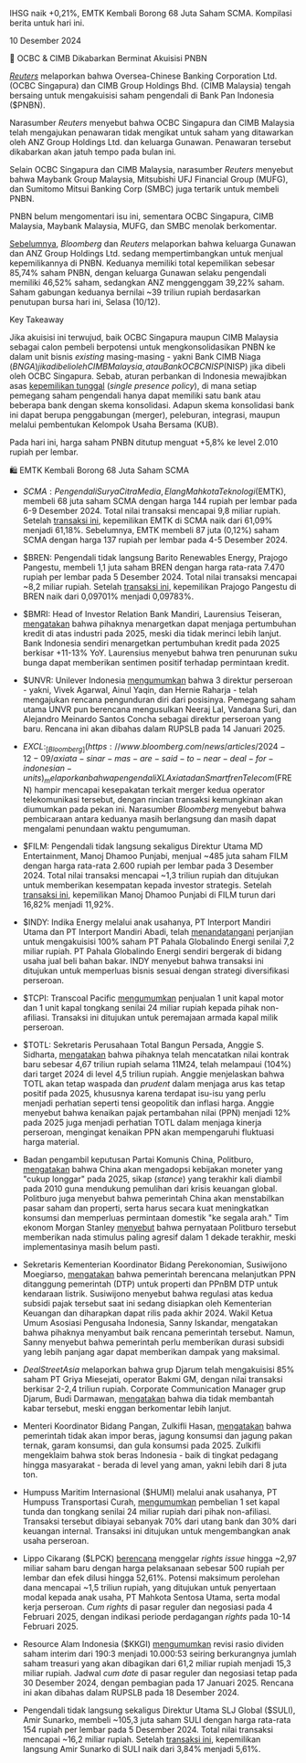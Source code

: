 IHSG naik +0,21%, EMTK Kembali Borong 68 Juta Saham SCMA. Kompilasi berita untuk hari ini.

10 Desember 2024

🛒 OCBC & CIMB Dikabarkan Berminat Akuisisi PNBN

_[Reuters](https://www.reuters.com/business/finance/indonesias-panin-bank-stake-sale-draws-southeast-asia-lenders-sources-say-2024-12-10/)_ melaporkan bahwa Oversea-Chinese Banking Corporation Ltd. (OCBC Singapura) dan CIMB Group Holdings Bhd. (CIMB Malaysia) tengah bersaing untuk mengakuisisi saham pengendali di Bank Pan Indonesia ($PNBN).

Narasumber _Reuters_ menyebut bahwa OCBC Singapura dan CIMB Malaysia telah mengajukan penawaran tidak mengikat untuk saham yang ditawarkan oleh ANZ Group Holdings Ltd. dan keluarga Gunawan. Penawaran tersebut dikabarkan akan jatuh tempo pada bulan ini.

Selain OCBC Singapura dan CIMB Malaysia, narasumber _Reuters_ menyebut bahwa Maybank Group Malaysia, Mitsubishi UFJ Financial Group (MUFG), dan Sumitomo Mitsui Banking Corp (SMBC) juga tertarik untuk membeli PNBN.

PNBN belum mengomentari isu ini, sementara OCBC Singapura, CIMB Malaysia, Maybank Malaysia, MUFG, dan SMBC menolak berkomentar.

[Sebelumnya](https://snips.stockbit.com/snips-terbaru/pnbn-keluarga-gunawan-dan-anz-berencana-divestasi), _Bloomberg_ dan _Reuters_ melaporkan bahwa keluarga Gunawan dan ANZ Group Holdings Ltd. sedang mempertimbangkan untuk menjual kepemilikannya di PNBN. Keduanya memiliki total kepemilikan sebesar 85,74% saham PNBN, dengan keluarga Gunawan selaku pengendali memiliki 46,52% saham, sedangkan ANZ menggenggam 39,22% saham. Saham gabungan keduanya bernilai ~39 triliun rupiah berdasarkan penutupan bursa hari ini, Selasa (10/12).

Key Takeaway

Jika akuisisi ini terwujud, baik OCBC Singapura maupun CIMB Malaysia sebagai calon pembeli berpotensi untuk mengkonsolidasikan PNBN ke dalam unit bisnis _existing_ masing-masing - yakni Bank CIMB Niaga ($BNGA) jika dibeli oleh CIMB Malaysia, atau Bank OCBC NISP ($NISP) jika dibeli oleh OCBC Singapura. Sebab, aturan perbankan di Indonesia mewajibkan asas [kepemilikan tunggal](https://ojk.go.id/id/regulasi/Documents/Pages/Konsolidasi-Bank-Umum/FAQ%20%20POJK%2012%20-%202020.pdf) (_single presence policy_), di mana setiap pemegang saham pengendali hanya dapat memiliki satu bank atau beberapa bank dengan skema konsolidasi. Adapun skema konsolidasi bank ini dapat berupa penggabungan (merger), peleburan, integrasi, maupun melalui pembentukan Kelompok Usaha Bersama (KUB).

Pada hari ini, harga saham PNBN ditutup menguat +5,8% ke level 2.010 rupiah per lembar.

🛍️ EMTK Kembali Borong 68 Juta Saham SCMA

- $SCMA: Pengendali Surya Citra Media, Elang Mahkota Teknologi ($EMTK), membeli 68 juta saham SCMA dengan harga 144 rupiah per lembar pada 6-9 Desember 2024. Total nilai transaksi mencapai 9,8 miliar rupiah. Setelah [transaksi ini](https://www.idx.co.id/StaticData/NewsAndAnnouncement/ANNOUNCEMENTSTOCK/From_EREP/202412/99c65d85b1_2706b92c5d.pdf), kepemilikan EMTK di SCMA naik dari 61,09% menjadi 61,18%. Sebelumnya, EMTK membeli 87 juta (0,12%) saham SCMA dengan harga 137 rupiah per lembar pada 4-5 Desember 2024.
- $BREN: Pengendali tidak langsung Barito Renewables Energy, Prajogo Pangestu, membeli 1,1 juta saham BREN dengan harga rata-rata 7.470 rupiah per lembar pada 5 Desember 2024. Total nilai transaksi mencapai ~8,2 miliar rupiah. Setelah [transaksi ini](https://www.idx.co.id/StaticData/NewsAndAnnouncement/ANNOUNCEMENTSTOCK/From_EREP/202412/10d483c8e5_681de7de61.pdf), kepemilikan Prajogo Pangestu di BREN naik dari 0,09701% menjadi 0,09783%.
- $BMRI: Head of Investor Relation Bank Mandiri, Laurensius Teiseran, [mengatakan](https://epaper.kontan.co.id/mobile/harian/2024/12/10) bahwa pihaknya menargetkan dapat menjaga pertumbuhan kredit di atas industri pada 2025, meski dia tidak merinci lebih lanjut. Bank Indonesia sendiri menargetkan pertumbuhan kredit pada 2025 berkisar +11-13% YoY. Laurensius menyebut bahwa tren penurunan suku bunga dapat memberikan sentimen positif terhadap permintaan kredit.
- $UNVR: Unilever Indonesia [mengumumkan](https://www.idx.co.id/StaticData/NewsAndAnnouncement/ANNOUNCEMENTSTOCK/From_EREP/202412/fb33f1e31d_0c16e12faf.pdf) bahwa 3 direktur perseroan - yakni, Vivek Agarwal, Ainul Yaqin, dan Hernie Raharja - telah mengajukan rencana pengunduran diri dari posisinya. Pemegang saham utama UNVR pun berencana mengusulkan Neeraj Lal, Vandana Suri, dan Alejandro Meinardo Santos Concha sebagai direktur perseroan yang baru. Rencana ini akan dibahas dalam RUPSLB pada 14 Januari 2025.
- $EXCL: _[Bloomberg](https://www.bloomberg.com/news/articles/2024-12-09/axiata-sinar-mas-are-said-to-near-deal-for-indonesian-units)_ melaporkan bahwa pengendali XL Axiata dan Smartfren Telecom ($FREN) hampir mencapai kesepakatan terkait merger kedua operator telekomunikasi tersebut, dengan rincian transaksi kemungkinan akan diumumkan pada pekan ini. Narasumber _Bloomberg_ menyebut bahwa pembicaraan antara keduanya masih berlangsung dan masih dapat mengalami penundaan waktu pengumuman.
- $FILM: Pengendali tidak langsung sekaligus Direktur Utama MD Entertainment, Manoj Dhamoo Punjabi, menjual ~485 juta saham FILM dengan harga rata-rata 2.600 rupiah per lembar pada 3 Desember 2024. Total nilai transaksi mencapai ~1,3 triliun rupiah dan ditujukan untuk memberikan kesempatan kepada investor strategis. Setelah [transaksi ini](https://www.idx.co.id/StaticData/NewsAndAnnouncement/ANNOUNCEMENTSTOCK/From_EREP/202412/1d0aceccc6_34600c1263.pdf), kepemilikan Manoj Dhamoo Punjabi di FILM turun dari 16,82% menjadi 11,92%.
- $INDY: Indika Energy melalui anak usahanya, PT Interport Mandiri Utama dan PT Interport Mandiri Abadi, telah [menandatangani](https://www.idx.co.id/StaticData/NewsAndAnnouncement/ANNOUNCEMENTSTOCK/From_EREP/202412/922fc0ccef_6441364439.pdf) perjanjian untuk mengakuisisi 100% saham PT Pahala Globalindo Energi senilai 7,2 miliar rupiah. PT Pahala Globalindo Energi sendiri bergerak di bidang usaha jual beli bahan bakar. INDY menyebut bahwa transaksi ini ditujukan untuk memperluas bisnis sesuai dengan strategi diversifikasi perseroan.
- $TCPI: Transcoal Pacific [mengumumkan](https://www.idx.co.id/StaticData/NewsAndAnnouncement/ANNOUNCEMENTSTOCK/From_EREP/202412/740738c54a_b0a77ada56.pdf) penjualan 1 unit kapal motor dan 1 unit kapal tongkang senilai 24 miliar rupiah kepada pihak non-afiliasi. Transaksi ini ditujukan untuk peremajaan armada kapal milik perseroan.
- $TOTL: Sekretaris Perusahaan Total Bangun Persada, Anggie S. Sidharta, [mengatakan](https://investasi.kontan.co.id/news/total-bangun-totl-catat-nilai-kontrak-baru-rp-467-triliun-per-november-2024) bahwa pihaknya telah mencatatkan nilai kontrak baru sebesar 4,67 triliun rupiah selama 11M24, telah melampaui (104%) dari target 2024 di level 4,5 triliun rupiah. Anggie menjelaskan bahwa TOTL akan tetap waspada dan _prudent_ dalam menjaga arus kas tetap positif pada 2025, khususnya karena terdapat isu-isu yang perlu menjadi perhatian seperti tensi geopolitik dan inflasi harga. Anggie menyebut bahwa kenaikan pajak pertambahan nilai (PPN) menjadi 12% pada 2025 juga menjadi perhatian TOTL dalam menjaga kinerja perseroan, mengingat kenaikan PPN akan mempengaruhi fluktuasi harga material.

- Badan pengambil keputusan Partai Komunis China, Politburo, [mengatakan](https://www.reuters.com/markets/asia/china-politburo-policy-shift-spurs-surge-stocks-bonds-2024-12-09/) bahwa China akan mengadopsi kebijakan moneter yang "cukup longgar" pada 2025, sikap (_stance_) yang terakhir kali diambil pada 2010 guna mendukung pemulihan dari krisis keuangan global. Politburo juga menyebut bahwa pemerintah China akan menstabilkan pasar saham dan properti, serta harus secara kuat meningkatkan konsumsi dan memperluas permintaan domestik "ke segala arah." Tim ekonom Morgan Stanley [menyebut](https://www.bloomberg.com/news/articles/2024-12-09/china-shifts-monetary-policy-stance-for-first-time-since-2011) bahwa pernyataan Politburo tersebut memberikan nada stimulus paling agresif dalam 1 dekade terakhir, meski implementasinya masih belum pasti.
- Sekretaris Kementerian Koordinator Bidang Perekonomian, Susiwijono Moegiarso, [mengatakan](https://epaper.kontan.co.id/mobile/harian/2024/12/10) bahwa pemerintah berencana melanjutkan PPN ditanggung pemerintah (DTP) untuk properti dan PPnBM DTP untuk kendaraan listrik. Susiwijono menyebut bahwa regulasi atas kedua subsidi pajak tersebut saat ini sedang disiapkan oleh Kementerian Keuangan dan diharapkan dapat rilis pada akhir 2024. Wakil Ketua Umum Asosiasi Pengusaha Indonesia, Sanny Iskandar, mengatakan bahwa pihaknya menyambut baik rencana pemerintah tersebut. Namun, Sanny menyebut bahwa pemerintah perlu memberikan durasi subsidi yang lebih panjang agar dapat memberikan dampak yang maksimal.
- _DealStreetAsia_ melaporkan bahwa grup Djarum telah mengakuisisi 85% saham PT Griya Miesejati, operator Bakmi GM, dengan nilai transaksi berkisar 2-2,4 triliun rupiah. Corporate Communication Manager grup Djarum, Budi Darmawan, [mengatakan](https://epaper.kontan.co.id/mobile/harian/2024/12/10) bahwa dia tidak membantah kabar tersebut, meski enggan berkomentar lebih lanjut.
- Menteri Koordinator Bidang Pangan, Zulkifli Hasan, [mengatakan](https://epaper.bisnis.com/epaper/detail/page/148183/) bahwa pemerintah tidak akan impor beras, jagung konsumsi dan jagung pakan ternak, garam konsumsi, dan gula konsumsi pada 2025. Zulkifli mengeklaim bahwa stok beras Indonesia - baik di tingkat pedagang hingga masyarakat - berada di level yang aman, yakni lebih dari 8 juta ton.
- Humpuss Maritim Internasional ($HUMI) melalui anak usahanya, PT Humpuss Transportasi Curah, [mengumumkan](https://www.idx.co.id/StaticData/NewsAndAnnouncement/ANNOUNCEMENTSTOCK/From_EREP/202412/8e665ea174_ef7ba482a7.pdf) pembelian 1 set kapal tunda dan tongkang senilai 24 miliar rupiah dari pihak non-afiliasi. Transaksi tersebut dibiayai sebanyak 70% dari utang bank dan 30% dari keuangan internal. Transaksi ini ditujukan untuk mengembangkan anak usaha perseroan.
- Lippo Cikarang ($LPCK) [berencana](https://www.idx.co.id/StaticData/NewsAndAnnouncement/ANNOUNCEMENTSTOCK/From_EREP/202412/256420a812_896350576c.pdf) menggelar _rights issue_ hingga ~2,97 miliar saham baru dengan harga pelaksanaan sebesar 500 rupiah per lembar dan efek dilusi hingga 52,61%. Potensi maksimum perolehan dana mencapai ~1,5 triliun rupiah, yang ditujukan untuk penyertaan modal kepada anak usaha, PT Mahkota Sentosa Utama, serta modal kerja perseroan. _Cum rights_ di pasar reguler dan negosiasi pada 4 Februari 2025, dengan indikasi periode perdagangan _rights_ pada 10-14 Februari 2025.
- Resource Alam Indonesia ($KKGI) [mengumumkan](https://www.idx.co.id/StaticData/NewsAndAnnouncement/ANNOUNCEMENTSTOCK/From_EREP/202412/0bc0201e23_f6b61a9b4e.pdf) revisi rasio dividen saham interim dari 190:3 menjadi 10.000:53 seiring berkurangnya jumlah saham treasuri yang akan dibagikan dari 61,2 miliar rupiah menjadi 15,3 miliar rupiah. Jadwal _cum date_ di pasar reguler dan negosiasi tetap pada 30 Desember 2024, dengan pembagian pada 17 Januari 2025. Rencana ini akan dibahas dalam RUPSLB pada 18 Desember 2024.
- Pengendali tidak langsung sekaligus Direktur Utama SLJ Global ($SULI), Amir Sunarko, membeli ~105,3 juta saham SULI dengan harga rata-rata 154 rupiah per lembar pada 5 Desember 2024. Total nilai transaksi mencapai ~16,2 miliar rupiah. Setelah [transaksi ini](https://www.idx.co.id/StaticData/NewsAndAnnouncement/ANNOUNCEMENTSTOCK/From_EREP/202412/f84f0b8e65_972f7b208c.pdf), kepemilikan langsung Amir Sunarko di SULI naik dari 3,84% menjadi 5,61%.
